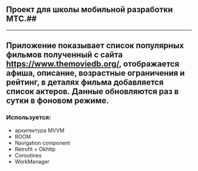 ## Проект для школы мобильной разработки МТС.##
---
Приложение показывает список популярных фильмов полученный с сайта https://www.themoviedb.org/, отображается афиша, описание, возрастные ограничения и рейтинг, в деталях фильма добавляется список актеров. Данные обновляются раз в сутки в фоновом режиме.
---
### Используется:
* архитектура MVVM
* ROOM
* Navigation component
* Retrofit + Okhttp
* Coroutines
* WorkManager
